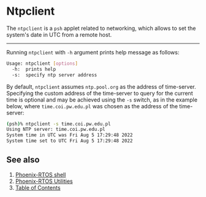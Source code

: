 # Ntpclient

The `ntpclient` is a `psh` applet related to networking, which allows to
set the system's date in UTC from a remote host.

---

Running `ntpclient` with `-h` argument prints help message as follows:

```bash
Usage: ntpclient [options]
  -h:  prints help
  -s:  specify ntp server address
```

By default, `ntpclient` assumes `ntp.pool.org` as the address of time-server.
Specifying the custom address of the time-server to query for the current time
is optional and may be achieved using the `-s` switch, as in the example below,
where `time.coi.pw.edu.pl` was chosen as the address of the time-server:

```bash
(psh)% ntpclient -s time.coi.pw.edu.pl
Using NTP server: time.coi.pw.edu.pl
System time in UTC was Fri Aug 5 17:29:48 2022
System time set to UTC Fri Aug 5 17:29:48 2022
```

## See also

1. [Phoenix-RTOS shell](psh.md)
2. [Phoenix-RTOS Utilities](README.md)
3. [Table of Contents](../README.md)

